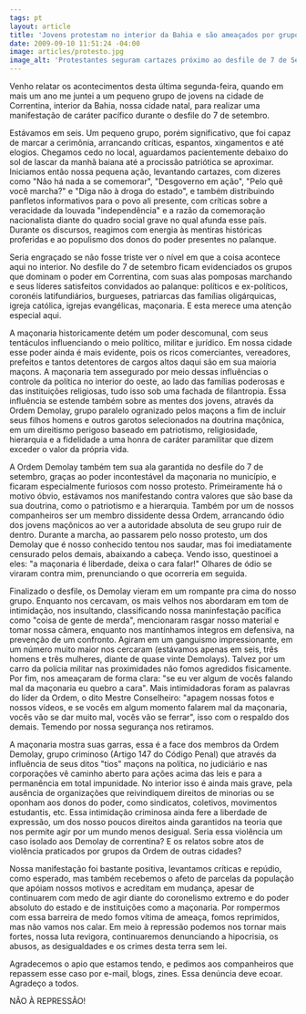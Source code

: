 ```yaml
---
tags: pt
layout: article
title: 'Jovens protestam no interior da Bahia e são ameaçados por grupo maçônico'
date: 2009-09-10 11:51:24 -04:00
image: articles/protesto.jpg
image_alt: 'Protestantes seguram cartazes próximo ao desfile de 7 de Setembro'
---
```


Venho relatar os acontecimentos desta última segunda-feira, quando em mais um
ano me juntei a um pequeno grupo de jovens na cidade de Correntina, interior da
Bahia, nossa cidade natal, para realizar uma manifestação de caráter pacífico
durante o desfile do 7 de setembro.

Estávamos em seis. Um pequeno grupo, porém significativo, que foi capaz de
marcar a cerimônia, arrancando críticas, espantos, xingamentos e até elogios.
Chegamos cedo no local, aguardamos pacientemente debaixo do sol de lascar da
manhã baiana até a procissão patriótica se aproximar. Iniciamos então nossa
pequena ação, levantando cartazes, com dizeres como "Não há nada a se
comemorar", "Desgoverno em ação", "Pelo quê você marcha?" e "Diga não à droga do
estado", e também distribuindo panfletos informativos para o povo ali presente,
com críticas sobre a veracidade da louvada "independência" e a razão da
comemoração nacionalista diante do quadro social grave no qual afunda esse país.
Durante os discursos, reagimos com energia às mentiras históricas proferidas e
ao populismo dos donos do poder presentes no palanque.

Seria engraçado se não fosse triste ver o nível em que a coisa acontece aqui no
interior. No desfile do 7 de setembro ficam evidenciados os grupos que dominam o
poder em Correntina, com suas alas pomposas marchando e seus líderes satisfeitos
convidados ao palanque: políticos e ex-políticos, coronéis latifundiários,
burgueses, patriarcas das famílias oligárquicas, igreja católica, igrejas
evangélicas, maçonaria. E esta merece uma atenção especial aqui.

A maçonaria historicamente detém um poder descomunal, com seus tentáculos
influenciando o meio político, militar e jurídico. Em nossa cidade esse poder
ainda é mais evidente, pois os ricos comerciantes, vereadores, prefeitos e
tantos detentores de cargos altos daqui são em sua maioria maçons. A maçonaria
tem assegurado por meio dessas influências o controle da política no interior do
oeste, ao lado das famílias poderosas e das instituições religiosas, tudo isso
sob uma fachada de filantropia. Essa influência se estende também sobre as
mentes dos jovens, através da Ordem Demolay, grupo paralelo ogranizado pelos
maçons a fim de incluir seus filhos homens e outros garotos selecionados na
doutrina maçônica, em um direitismo perigoso baseado em patriotismo,
religiosidade, hierarquia e a fidelidade a uma honra de caráter paramilitar que
dizem exceder o valor da própria vida.

A Ordem Demolay também tem sua ala garantida no desfile do 7 de setembro, graças
ao poder incontestável da maçonaria no município, e ficaram especialmente
furiosos com nosso protesto. Primeiramente há o motivo óbvio, estávamos nos
manifestando contra valores que são base da sua doutrina, como o patriotismo e a
hierarquia. Também por um de nossos companheiros ser um membro dissidente dessa
Ordem, arrancando ódio dos jovens maçônicos ao ver a autoridade absoluta de seu
grupo ruir de dentro. Durante a marcha, ao passarem pelo nosso protesto, um dos
Demolay que é nosso conhecido tentou nos saudar, mas foi imediatamente censurado
pelos demais, abaixando a cabeça. Vendo isso, questinoei a eles: "a maçonaria é
liberdade, deixa o cara falar!" Olhares de ódio se viraram contra mim,
prenunciando o que ocorreria em seguida.

Finalizado o desfile, os Demolay vieram em um rompante pra cima do nosso grupo.
Enquanto nos cercavam, os mais velhos nos abordaram em tom de intimidação, nos
insultando, classificando nossa maninfestação pacífica como "coisa de gente de
merda", mencionaram rasgar nosso material e tomar nossa câmera, enquanto nos
mantínhamos íntegros em defensiva, na prevenção de um confronto. Agiram em um
ganguismo impressionante, em um número muito maior nos cercaram (estávamos
apenas em seis, três homens e três mulheres, diante de quase vinte Demolays).
Talvez por um carro da polícia militar nas proximidades não fomos agredidos
fisicamente. Por fim, nos ameaçaram de forma clara: "se eu ver algum de vocês
falando mal da maçonaria eu quebro a cara". Mais intimidadoras foram as palavras
do líder da Ordem, o dito Mestre Conselheiro: "apagem nossas fotos e nossos
vídeos, e se vocês em algum momento falarem mal da maçonaria, vocês vão se dar
muito mal, vocês vão se ferrar", isso com o respaldo dos demais. Temendo por
nossa segurança nos retiramos.

A maçonaria mostra suas garras, essa é a face dos membros da Ordem Demolay,
grupo criminoso (Artigo 147 do Código Penal) que através da influência de seus
ditos "tios" maçons na política, no judiciário e nas corporações vê caminho
aberto para ações acima das leis e para a permanência em total impunidade. No
interior isso é ainda mais grave, pela ausência de organizações que reivindiquem
direitos de minorias ou se oponham aos donos do poder, como sindicatos,
coletivos, movimentos estudantis, etc. Essa intimidação criminosa ainda fere a
liberdade de expressão, um dos nosso poucos direitos ainda garantidos na teoria
que nos permite agir por um mundo menos desigual. Seria essa violência um caso
isolado aos Demolay de correntina? E os relatos sobre atos de violência
praticados por grupos da Ordem de outras cidades?

Nossa manifestação foi bastante positiva, levantamos críticas e repúdio, como
esperado, mas também recebemos o afeto de parcelas da população que apóiam
nossos motivos e acreditam em mudança, apesar de continuarem com medo de agir
diante do coronelismo extremo e do poder absoluto do estado e de instituições
como a maçonaria. Por rompermos com essa barreira de medo fomos vítima de
ameaça, fomos reprimidos, mas não vamos nos calar. Em meio à repressão podemos
nos tornar mais fortes, nossa luta revigora, continuaremos denunciando a
hipocrisia, os abusos, as desigualdades e os crimes desta terra sem lei.

Agradecemos o apio que estamos tendo, e pedimos aos companheiros que repassem
esse caso por e-mail, blogs, zines. Essa denúncia deve ecoar. Agradeço a todos.

NÃO À REPRESSÃO!
